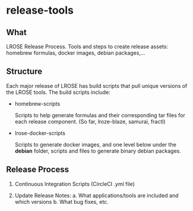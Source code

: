 # release-tools #

## What ##

LROSE Release Process.  Tools and steps to create release assets: homebrew formulas, docker images, debian packages,...

## Structure ##

Each major release of LROSE has build scripts that pull unique versions of the LROSE tools.  The build scripts include:

* homebrew-scripts

   Scripts to help generate formulas and their corresponding tar files for each release component. (So far, lroze-blaze, samurai, fractl)
   
* lrose-docker-scripts

   Scripts to generate docker images, and one level below under the **debian** folder, scripts and files to generate binary debian packages.
   
## Release Process ##

1. Continuous Integration Scripts
(CircleCI .yml file)

2.  Update Release Notes: 
a. What applications/tools are included and which versions
b. What bug fixes, etc. 
